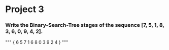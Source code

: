 # Project 3
### Write the Binary-Search-Tree stages of the sequence [7, 5, 1, 8, 3, 6, 0, 9, 4, 2].
"""
{
                6
            5       7
        1     6         8
     0     3               9
         2    4
}
"""

